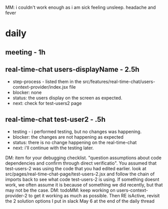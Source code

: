 MM: i couldn't work enough as i am sick feeling unsleep. headache and fever
# daily

## meeting - 1h

## real-time-chat users-displayName - 2.5h
* step-process - listed them in the src/features/real-time-chat/users-context-provider/index.jsx file
* blocker: none
* status: the users display on the screen as expected.
* next: check for test-users2 page

## real-time-chat test-user2 - .5h
* testing - i performed testing, but no changes was happening.
* blocker: the changes are not happening as expected
* status: there is no change happening on the real-time-chat
* next: i'll continue with the testing later. 

DM: item for your debugging checklist. "question assumptions about code dependencies and confirm through direct verificatio". You assumed that test-users-2 was using the code that you had edited earlier. look at src/pages/real-time-chat-page/test-users-2.jsx and follow the chain of imports back to see what code test-users-2 is using. If something doesnt work, we often assume it is because of something we did recently, but that may not be the case. 
DM: todoMM: keep working on users-context-provider-2 to get it working as much as possible. Then RE isActive, revisit the 2 solution options I put in slack May 6 at the end of the daily thread
